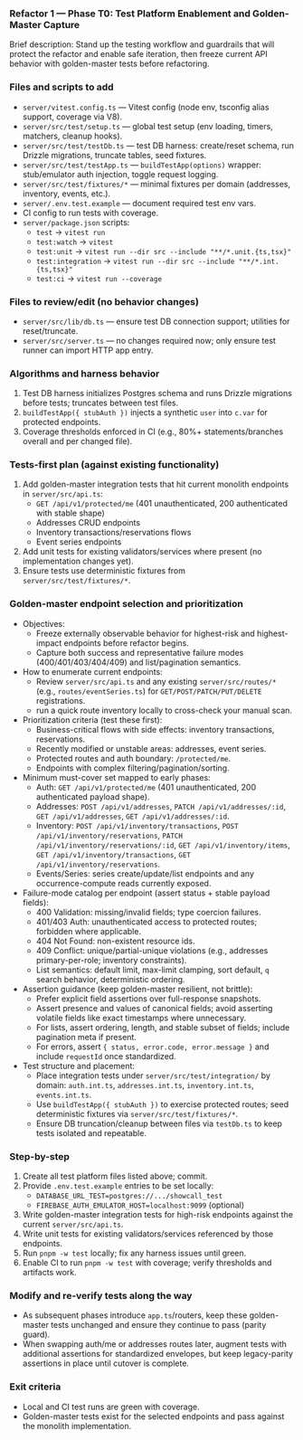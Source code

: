 ### Refactor 1 — Phase T0: Test Platform Enablement and Golden-Master Capture

Brief description: Stand up the testing workflow and guardrails that will protect the refactor and enable safe iteration, then freeze current API behavior with golden-master tests before refactoring.

### Files and scripts to add
- `server/vitest.config.ts` — Vitest config (node env, tsconfig alias support, coverage via V8).
- `server/src/test/setup.ts` — global test setup (env loading, timers, matchers, cleanup hooks).
- `server/src/test/testDb.ts` — test DB harness: create/reset schema, run Drizzle migrations, truncate tables, seed fixtures.
- `server/src/test/testApp.ts` — `buildTestApp(options)` wrapper: stub/emulator auth injection, toggle request logging.
- `server/src/test/fixtures/*` — minimal fixtures per domain (addresses, inventory, events, etc.).
- `server/.env.test.example` — document required test env vars.
- CI config to run tests with coverage.
- `server/package.json` scripts:
  - `test` → `vitest run`
  - `test:watch` → `vitest`
  - `test:unit` → `vitest run --dir src --include "**/*.unit.{ts,tsx}"`
  - `test:integration` → `vitest run --dir src --include "**/*.int.{ts,tsx}"`
  - `test:ci` → `vitest run --coverage`

### Files to review/edit (no behavior changes)
- `server/src/lib/db.ts` — ensure test DB connection support; utilities for reset/truncate.
- `server/src/server.ts` — no changes required now; only ensure test runner can import HTTP app entry.

### Algorithms and harness behavior
1. Test DB harness initializes Postgres schema and runs Drizzle migrations before tests; truncates between test files.
2. `buildTestApp({ stubAuth })` injects a synthetic `user` into `c.var` for protected endpoints.
3. Coverage thresholds enforced in CI (e.g., 80%+ statements/branches overall and per changed file).

### Tests-first plan (against existing functionality)
1. Add golden-master integration tests that hit current monolith endpoints in `server/src/api.ts`:
   - `GET /api/v1/protected/me` (401 unauthenticated, 200 authenticated with stable shape)
   - Addresses CRUD endpoints
   - Inventory transactions/reservations flows
   - Event series endpoints
2. Add unit tests for existing validators/services where present (no implementation changes yet).
3. Ensure tests use deterministic fixtures from `server/src/test/fixtures/*`.

### Golden-master endpoint selection and prioritization
- Objectives:
  - Freeze externally observable behavior for highest-risk and highest-impact endpoints before refactor begins.
  - Capture both success and representative failure modes (400/401/403/404/409) and list/pagination semantics.
- How to enumerate current endpoints:
  - Review `server/src/api.ts` and any existing `server/src/routes/*` (e.g., `routes/eventSeries.ts`) for `GET/POST/PATCH/PUT/DELETE` registrations.
  - run a quick route inventory locally to cross-check your manual scan.
- Prioritization criteria (test these first):
  - Business-critical flows with side effects: inventory transactions, reservations.
  - Recently modified or unstable areas: addresses, event series.
  - Protected routes and auth boundary: `/protected/me`.
  - Endpoints with complex filtering/pagination/sorting.
- Minimum must-cover set mapped to early phases:
  - Auth: `GET /api/v1/protected/me` (401 unauthenticated, 200 authenticated payload shape).
  - Addresses: `POST /api/v1/addresses`, `PATCH /api/v1/addresses/:id`, `GET /api/v1/addresses`, `GET /api/v1/addresses/:id`.
  - Inventory: `POST /api/v1/inventory/transactions`, `POST /api/v1/inventory/reservations`, `PATCH /api/v1/inventory/reservations/:id`, `GET /api/v1/inventory/items`, `GET /api/v1/inventory/transactions`, `GET /api/v1/inventory/reservations`.
  - Events/Series: series create/update/list endpoints and any occurrence-compute reads currently exposed.
- Failure-mode catalog per endpoint (assert status + stable payload fields):
  - 400 Validation: missing/invalid fields; type coercion failures.
  - 401/403 Auth: unauthenticated access to protected routes; forbidden where applicable.
  - 404 Not Found: non-existent resource ids.
  - 409 Conflict: unique/partial-unique violations (e.g., addresses primary-per-role; inventory constraints).
  - List semantics: default limit, max-limit clamping, sort default, `q` search behavior, deterministic ordering.
- Assertion guidance (keep golden-master resilient, not brittle):
  - Prefer explicit field assertions over full-response snapshots.
  - Assert presence and values of canonical fields; avoid asserting volatile fields like exact timestamps where unnecessary.
  - For lists, assert ordering, length, and stable subset of fields; include pagination meta if present.
  - For errors, assert `{ status, error.code, error.message }` and include `requestId` once standardized.
- Test structure and placement:
  - Place integration tests under `server/src/test/integration/` by domain: `auth.int.ts`, `addresses.int.ts`, `inventory.int.ts`, `events.int.ts`.
  - Use `buildTestApp({ stubAuth })` to exercise protected routes; seed deterministic fixtures via `server/src/test/fixtures/*`.
  - Ensure DB truncation/cleanup between files via `testDb.ts` to keep tests isolated and repeatable.

### Step-by-step
1. Create all test platform files listed above; commit.
2. Provide `.env.test.example` entries to be set locally:
   - `DATABASE_URL_TEST=postgres://.../showcall_test`
   - `FIREBASE_AUTH_EMULATOR_HOST=localhost:9099` (optional)
3. Write golden-master integration tests for high-risk endpoints against the current `server/src/api.ts`.
4. Write unit tests for existing validators/services referenced by those endpoints.
5. Run `pnpm -w test` locally; fix any harness issues until green.
6. Enable CI to run `pnpm -w test` with coverage; verify thresholds and artifacts work.

### Modify and re-verify tests along the way
- As subsequent phases introduce `app.ts`/routers, keep these golden-master tests unchanged and ensure they continue to pass (parity guard).
- When swapping auth/me or addresses routes later, augment tests with additional assertions for standardized envelopes, but keep legacy-parity assertions in place until cutover is complete.

### Exit criteria
- Local and CI test runs are green with coverage.
- Golden-master tests exist for the selected endpoints and pass against the monolith implementation.

